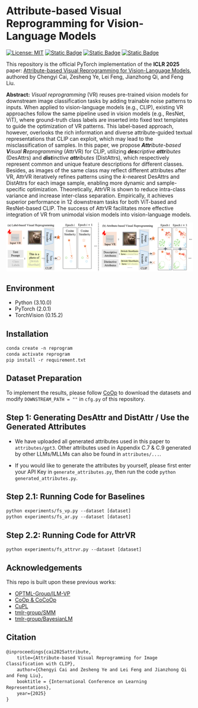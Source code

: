 # Attribute-based Visual Reprogramming for Vision-Language Models

[![License: MIT](https://img.shields.io/badge/License-MIT-yellow.svg)](https://opensource.org/licenses/MIT) 
[![Static Badge](https://img.shields.io/badge/View-Slides-brightgreen)]()
[![Static Badge](https://img.shields.io/badge/View-Poster-purple)]()
[![Static Badge](https://img.shields.io/badge/Pub-ICLR'25-red)](https://openreview.net/forum?id=j964C6y92q)

This repository is the official PyTorch implementation of the **ICLR 2025** paper:
[Attribute-based Visual Reprogramming for Vision-Language Models](https://openreview.net/forum?id=j964C6y92q),
authored by Chengyi Cai, Zesheng Ye, Lei Feng, Jianzhong Qi, and Feng Liu.

**Abstract:**
*Visual reprogramming* (VR) reuses pre-trained vision models for downstream image classification tasks by adding trainable noise patterns to inputs.
When applied to vision-language models (e.g., CLIP), existing VR approaches follow the same pipeline used in vision models (e.g., ResNet, ViT), where ground-truth class labels are inserted into fixed text templates to guide the optimization of VR patterns.
This label-based approach, however, overlooks the rich information and diverse attribute-guided textual representations that CLIP can exploit, which may lead to the misclassification of samples. 
In this paper, we propose ***Attr**ibute-based **V**isual **R**eprogramming* (AttrVR) for CLIP, utilizing ***des**criptive **attr**ibutes* (DesAttrs) and ***dist**inctive **attr**ibutes* (DistAttrs), which respectively represent common and unique feature descriptions for different classes.
Besides, as images of the same class may reflect different attributes after VR, AttrVR iteratively refines patterns using the *k*-nearest DesAttrs and DistAttrs for each image sample, enabling more dynamic and sample-specific optimization. 
Theoretically, AttrVR is shown to reduce intra-class variance and increase inter-class separation. Empirically, it achieves superior performance in 12 downstream tasks for both ViT-based and ResNet-based CLIP. The success of AttrVR facilitates more effective integration of VR from unimodal vision models into vision-language models.

![Framework](assets/framework.png)

## Environment

- Python (3.10.0)
- PyTorch (2.0.1) 
- TorchVision (0.15.2)

## Installation
    conda create -n reprogram
    conda activate reprogram
    pip install -r requirement.txt

## Dataset Preparation
To implement the results, please follow [CoOp](https://github.com/KaiyangZhou/CoOp/blob/main/DATASETS.md#how-to-install-datasets) to download the datasets and modify `DOWNSTREAM_PATH = ""` in `cfg.py` of this repository.

## Step 1: Generating DesAttr and DistAttr / Use the Generated Attributes
 - We have uploaded all generated attributes used in this paper to `attributes/gpt3`. Other attributes used in Appendix C.7 & C.9 generated by other LLMs/MLLMs can also be found in `attributes/...`.

 - If you would like to generate the attributes by yourself, please first enter your API Key in `generate_attributes.py`, then run the code `python generated_attributes.py`.

## Step 2.1: Running Code for Baselines
    
    python experiments/fs_vp.py --dataset [dataset]
    python experiments/fs_ar.py --dataset [dataset]

## Step 2.2: Running Code for AttrVR

    python experiments/fs_attrvr.py --dataset [dataset]


## Acknowledgements

This repo is built upon these previous works:

- [OPTML-Group/ILM-VP](https://github.com/OPTML-Group/ILM-VP)
- [CoOp & CoCoOp](https://github.com/KaiyangZhou/CoOp)
- [CuPL](https://github.com/sarahpratt/CuPL/tree/main)
- [tmlr-group/SMM](https://github.com/tmlr-group/SMM)
- [tmlr-group/BayesianLM](https://github.com/tmlr-group/BayesianLM)

## Citation
    
    @inproceedings{cai2025attribute,
        title={Attribute-based Visual Reprogramming for Image Classification with CLIP},
        author={Chengyi Cai and Zesheng Ye and Lei Feng and Jianzhong Qi and Feng Liu},
        booktitle = {International Conference on Learning Representations},
        year={2025}
    }
